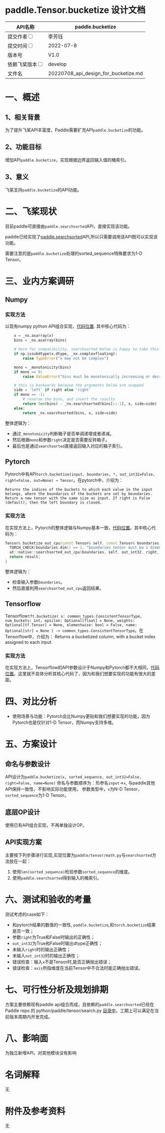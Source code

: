 # paddle.Tensor.bucketize 设计文档

|API名称 | paddle.bucketize | 
|---|---|
|提交作者<input type="checkbox" class="rowselector hidden"> | 李芳钰 | 
|提交时间<input type="checkbox" class="rowselector hidden"> | 2022-07-8 | 
|版本号 | V1.0 | 
|依赖飞桨版本<input type="checkbox" class="rowselector hidden"> | develop | 
|文件名 | 20220708_api_design_for_bucketize.md<br> | 

# 一、概述

## 1、相关背景
为了提升飞桨API丰富度，Paddle需要扩充API`paddle.bucketize`的功能。
## 2、功能目标
增加API`paddle.bucketize`，实现根据边界返回输入值的桶索引。
## 3、意义
飞桨支持`paddle.bucketize`的API功能。

# 二、飞桨现状
目前paddle可直接由`paddle.searchsorted`API，直接实现该功能。

paddle已经实现了[paddle.searchsorted](https://github.com/PaddlePaddle/Paddle/blob/release/2.3/python/paddle/tensor/search.py#L910)API,所以只需要调用该API既可以实现该功能。

需要注意的是`paddle.bucketize`处理的sorted_sequence特殊要求为1-D Tensor。

# 三、业内方案调研
## Numpy 
### 实现方法
以现有numpy python API组合实现，[代码位置](https://github.com/numpy/numpy/blob/v1.23.0/numpy/lib/function_base.py#L5447-L5555).
其中核心代码为：
```Python
    x = _nx.asarray(x)
    bins = _nx.asarray(bins)

    # here for compatibility, searchsorted below is happy to take this
    if np.issubdtype(x.dtype, _nx.complexfloating):
        raise TypeError("x may not be complex")

    mono = _monotonicity(bins)
    if mono == 0:
        raise ValueError("bins must be monotonically increasing or decreasing")

    # this is backwards because the arguments below are swapped
    side = 'left' if right else 'right'
    if mono == -1:
        # reverse the bins, and invert the results
        return len(bins) - _nx.searchsorted(bins[::-1], x, side=side)
    else:
        return _nx.searchsorted(bins, x, side=side)
```
整体逻辑为：

- 通过`_monotonicity`判断箱子是否单调递增或者递减。
- 然后根据`mono`和参数`right`决定是否需要反转箱子。
- 最后也是通过`searchsorted`直接返回输入对应的箱子索引。

## Pytorch
Pytorch中有API`torch.bucketize(input, boundaries, *, out_int32=False, right=False, out=None) → Tensor`。在pytorch中，介绍为：
```
Returns the indices of the buckets to which each value in the input belongs, where the boundaries of the buckets are set by boundaries. Return a new tensor with the same size as input. If right is False (default), then the left boundary is closed. 
```

### 实现方法
在实现方法上，Pytorch的整体逻辑与Numpy基本一致，[代码位置](https://github.com/pytorch/pytorch/blob/master/aten/src/ATen/native/Bucketization.cpp)。其中核心代码为：
```c++
Tensor& bucketize_out_cpu(const Tensor& self, const Tensor& boundaries, bool out_int32, bool right, Tensor& result) {
  TORCH_CHECK(boundaries.dim() == 1, "boundaries tensor must be 1 dimension, but got dim(", boundaries.dim(), ")");
  at::native::searchsorted_out_cpu(boundaries, self, out_int32, right, nullopt, nullopt, result);
  return result;
}
```
整体逻辑为：
- 检查输入参数`boundaries`。
- 然后直接利用`searchsorted_out_cpu`返回结果。

## Tensorflow
Tensorflow`tft.bucketize(
    x: common_types.ConsistentTensorType,
    num_buckets: int,
    epsilon: Optional[float] = None,
    weights: Optional[tf.Tensor] = None,
    elementwise: bool = False,
    name: Optional[str] = None
) -> common_types.ConsistentTensorType`。在Tensorflow中，介绍为：
Returns a bucketized column, with a bucket index assigned to each input.

### 实现方法
在实现方法上，Tensorflow的API参数设计于Numpy和Pytorch都不大相同，[代码位置](https://github.com/tensorflow/transform/blob/v1.9.0/tensorflow_transform/mappers.py#L1690-L1770)。这里就不具体分析其核心代码了，因为和我们想要实现的功能有很大的差距。


# 四、对比分析
- 使用场景与功能：Pytorch会比Numpy更贴和我们想要实现的功能，因为Pytorch也是仅针对1-D Tensor，而Numpy支持多维。

# 五、方案设计
## 命名与参数设计
API设计为`paddle.bucketize(x, sorted_sequence, out_int32=False, right=False, name=None)`
命名与参数顺序为：形参名`input`->`x`,  与paddle其他API保持一致性，不影响实际功能使用。
参数类型中，`x`为N-D Tensor，`sorted_sequence`为1-D Tensor。

## 底层OP设计
使用已有API组合实现，不再单独设计OP。

## API实现方案
主要按下列步骤进行实现,实现位置为`paddle/tensor/math.py`与`searchsorted`方法放在一起：
1. 使用`len(sorted_sequence)`检验参数`sorted_sequence`的维度。
2. 使用`paddle.searchsorted`得到输入的桶索引。


# 六、测试和验收的考量
测试考虑的case如下：

- 和pytorch结果的数值的一致性, `paddle.bucketize`,和`torch.bucketize`结果是否一致；
- 参数`right`为True和False时输出的正确性；
- `out_int32`为True和False时输出dtype正确性；
- 未输入`right`时的输出正确性；
- 未输入`out_int32`时的输出正确性；
- 错误检查：输入`x`不是Tensor时,能否正确抛出错误；
- 错误检查：`axis`所指维度在当前Tensor中不合法时能正确抛出错误。

# 七、可行性分析及规划排期

方案主要依赖现有paddle api组合而成，且依赖的`paddle.searchsorted`已经在 Paddle repo 的 python/paddle/tensor/search.py [目录中](https://github.com/PaddlePaddle/Paddle/blob/release/2.3/python/paddle/tensor/search.py#L910)。工期上可以满足在当前版本周期内开发完成。

# 八、影响面
为独立新增API，对其他模块没有影响

# 名词解释
无
# 附件及参考资料
无

